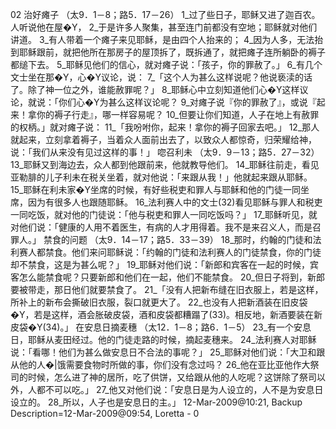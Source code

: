 02 
治好瘫子 
（太9．1－8；路5．17－26） 
1_过了些日子，耶稣又进了迦百农。人听说他在屋�Y， 2_于是许多人聚集，甚至连门前都没有空地；耶稣就对他们讲道。 3_有人带着一个瘫子来见耶稣，是由四个人抬来的； 4_因为人多，无法抬到耶稣跟前，就把他所在那房子的屋顶拆了，既拆通了，就把瘫子连所躺卧的褥子都缒下去。 5_耶稣见他们的信心，就对瘫子说：「孩子，你的罪赦了。」 6_有几个文士坐在那�Y，心�Y议论，说： 7_「这个人为甚么这样说呢？他说亵渎的话了。除了神一位之外，谁能赦罪呢？」 8_耶稣心中立刻知道他们心�Y这样议论，就说：「你们心�Y为甚么这样议论呢？ 9_对瘫子说『你的罪赦了』，或说『起来！拿你的褥子行走』，哪一样容易呢？ 10_但要让你们知道，人子在地上有赦罪的权柄。」就对瘫子说： 11_「我吩咐你，起来！拿你的褥子回家去吧。」 12_那人就起来，立刻拿着褥子，当着众人面前出去了，以致众人都惊奇，归荣耀给神，说：「我们从来没有见过这样的事！」 
唿召利未 
（太9．9－13；路5．27－32） 
13_耶稣又到海边去，众人都到他跟前来，他就教导他们。 14_耶稣往前走，看见亚勒腓的儿子利未在税关坐着，就对他说：「来跟从我！」他就起来跟从耶稣。 15_耶稣在利未家�Y坐席的时候，有好些税吏和罪人与耶稣和他的门徒一同坐席，因为有很多人也跟随耶稣。 16_法利赛人中的文士(32)看见耶稣与罪人和税吏一同吃饭，就对他的门徒说：「他与税吏和罪人一同吃饭吗？」 17_耶稣听见，就对他们说：「健康的人用不着医生，有病的人才用得着。我不是来召义人，而是召罪人。」 
禁食的问题 
（太9．14－17；路5．33－39） 
18_那时，约翰的门徒和法利赛人都禁食。他们来问耶稣说：「约翰的门徒和法利赛人的门徒禁食，你的门徒却不禁食，这是为甚么呢？」 19_耶稣对他们说：「新郎和宾客在一起的时候，宾客怎么能禁食呢？只要新郎和他们在一起，他们不能禁食。 20_但日子将到，新郎要被带走，那日他们就要禁食了。 
21_「没有人把新布缝在旧衣服上，若是这样，所补上的新布会撕破旧衣服，裂口就更大了。 22_也没有人把新酒装在旧皮袋�Y，若是这样，酒会胀破皮袋，酒和皮袋都糟蹋了(33)。相反地，新酒要装在新皮袋�Y(34)。」 
在安息日摘麦穗 
（太12．1－8；路6．1－5） 
23_有一个安息日，耶稣从麦田经过。他的门徒走路的时候，摘起麦穗来。 24_法利赛人对耶稣说：「看哪！他们为甚么做安息日不合法的事呢？」 25_耶稣对他们说：「大卫和跟从他的人�|饿需要食物时所做的事，你们没有念过吗？ 26_他在亚比亚他作大祭司的时候，怎么进了神的居所，吃了供饼，又给跟从他的人吃呢？这饼除了祭司以外，人都不可以吃。」 27_他又对他们说：「安息日是为人设立的，人不是为安息日设立的。 28_所以，人子也是安息日的主。」 
12-Mar-2009@10:21, Backup Description=12-Mar-2009@09:54, Loretta - 
0 